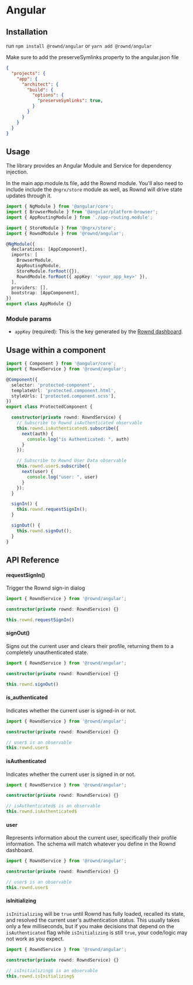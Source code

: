 # Angular

## Installation

run `npm install @rownd/angular` or `yarn add @rownd/angular`

Make sure to add the preserveSymlinks property to the angular.json file
```json
{
  "projects": {
    "app": {
      "architect": {
        "build": {
          "options": {
            "preserveSymlinks": true,
          }
        }
      }
    }
  }
}
```

## Usage

The library provides an Angular Module and Service for dependency injection.

In the main app.module.ts file, add the Rownd module. You'll also need to include include the `@ngrx/store` module as well, as Rownd will drive state updates through it.

```ts
import { NgModule } from '@angular/core';
import { BrowserModule } from '@angular/platform-browser';
import { AppRoutingModule } from './app-routing.module';

import { StoreModule } from '@ngrx/store';
import { RowndModule } from '@rownd/angular';

@NgModule({
  declarations: [AppComponent],
  imports: [
    BrowserModule,
    AppRoutingModule,
    StoreModule.forRoot({}),
    RowndModule.forRoot({ appKey: '<your_app_key>' }),
  ],
  providers: [],
  bootstrap: [AppComponent],
})
export class AppModule {}
```

### Module params
* `appKey` (required): This is the key generated by the [Rownd dashboard](https://app.rownd.io).

## Usage within a component

```ts
import { Component } from '@angular/core';
import { RowndService } from '@rownd/angular';

@Component({
  selector: 'protected-component',
  templateUrl: 'protected.component.html',
  styleUrls: ['protected.component.scss'],
})
export class ProtectedComponent {

  constructor(private rownd: RowndService) {
    // Subscribe to Rownd isAuthenticated observable
    this.rownd.isAuthenticated$.subscribe({
      next(auth) {
        console.log("is Authenticated: ", auth)
      }
    });

    // Subscribe to Rownd User Data observable
    this.rownd.user$.subscribe({
      next(user) {
        console.log("user: ", user)
      }
    });
  }

  signIn() {
    this.rownd.requestSignIn();
  }

  signOut() {
    this.rownd.signOut();
  }
} 
```


## API Reference

#### requestSignIn()

Trigger the Rownd sign-in dialog

```ts
import { RowndService } from '@rownd/angular';

constructor(private rownd: RowndService) {}

this.rownd.requestSignIn()
```


#### signOut()

Signs out the current user and clears their profile, returning them to a completely unauthenticated state.

```ts
import { RowndService } from '@rownd/angular';

constructor(private rownd: RowndService) {}

this.rownd.signOut()
```

#### is_authenticated

Indicates whether the current user is signed-in or not.

```ts
import { RowndService } from '@rownd/angular';

constructor(private rownd: RowndService) {}

// user$ is an observable
this.rownd.user$
```

#### isAuthenticated

Indicates whether the current user is signed in or not.

```ts
import { RowndService } from '@rownd/angular';

constructor(private rownd: RowndService) {}

// isAuthenticated$ is an observable
this.rownd.isAuthenticated$
```

#### user

Represents information about the current user, specifically their profile information. The schema will match whatever you define in the Rownd dashboard.

```ts
import { RowndService } from '@rownd/angular';

constructor(private rownd: RowndService) {}

// user$ is an observable
this.rownd.user$
```

#### isInitializing

`isInitializing` will be `true` until Rownd has fully loaded, recalled its state, and resolved the current user's authentication status. This usually takes only a few milliseconds, but if you make decisions that depend on the `isAuthenticated` flag while `isInitializing` is still `true`, your code/logic may not work as you expect.

```ts
import { RowndService } from '@rownd/angular';

constructor(private rownd: RowndService) {}

// isInitializing$ is an observable
this.rownd.isInitializing$
```
